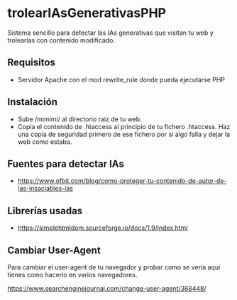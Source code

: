 # trolearIAsGenerativasPHP
Sistema sencillo para detectar las IAs generativas que visitan tu web y trolearlas con contenido modificado.

## Requisitos
* Servidor Apache con el mod rewrite_rule donde pueda ejecutarse PHP

## Instalación
* Sube /mimimi/ al directorio raiz de tu web.
* Copia el contenido de .htaccess al principio de tu fichero .htaccess. Haz una copia de seguridad primero de ese fichero por si algo falla y dejar la web como estaba.

## Fuentes para detectar IAs
* https://www.ofbit.com/blog/como-proteger-tu-contenido-de-autor-de-las-insaciables-ias


## Librerías usadas
* https://simplehtmldom.sourceforge.io/docs/1.9/index.html

## Cambiar User-Agent
Para cambiar el user-agent de tu navegador y probar como se vería aquí tienes como hacerlo en varios navegadores.

https://www.searchenginejournal.com/change-user-agent/368448/